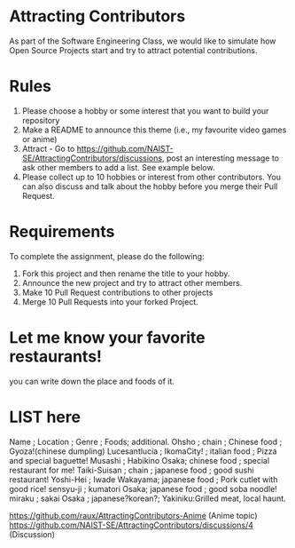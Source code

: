 # Attracting Contributors
As part of the Software Engineering Class, we would like to simulate how Open Source Projects start and try to attract potential contributions.

# Rules

1. Please choose a hobby or some interest that you want to build your repository
2. Make a README to announce this theme (i.e., my favourite video games or anime)
3. Attract - Go to https://github.com/NAIST-SE/AttractingContributors/discussions, post an interesting message to ask other members to add a list. See example below.
4. Please collect up to 10 hobbies or interest from other contributors. You can also discuss and talk about the hobby before you merge their Pull Request.

# Requirements
To complete the assignment, please do the following:
1. Fork this project and then rename the title to your hobby. 
2. Announce the new project and try to attract other members.
3. Make 10 Pull Request contributions to other projects
4. Merge 10 Pull Requests into your forked Project.

# Let me know your favorite restaurants!
you can write down the place and foods of it.

# LIST here
Name		; Location	; Genre	; Foods; additional.
Ohsho		; chain	; Chinese food	; Gyoza!(chinese dumpling)
Lucesantlucia	; IkomaCity!	; italian food	; Pizza and special baguette!
Musashi	; Habikino Osaka; chinese food	; special restaurant for me!
Taiki-Suisan	; chain	; japanese food ; good sushi restaurant!
Yoshi-Hei	; Iwade Wakayama; japanese food ; Pork cutlet with good rice!
sensyu-ji	; kumatori Osaka; japanese food ; good soba noodle!
miraku		; sakai Osaka	; japanese?korean?; Yakiniku:Grilled meat, local haunt.
 

https://github.com/raux/AttractingContributors-Anime (Anime topic)
https://github.com/NAIST-SE/AttractingContributors/discussions/4 (Discussion)

